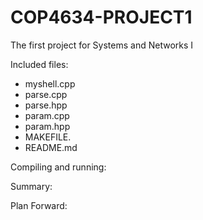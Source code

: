 # COP4634-PROJECT1
The first project for Systems and Networks I

Included files:

* myshell.cpp
* parse.cpp
* parse.hpp
* param.cpp
* param.hpp
* MAKEFILE.
* README.md

Compiling and running:

Summary:

Plan Forward: